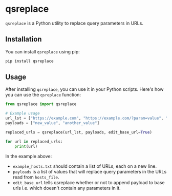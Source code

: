 # qsreplace

`qsreplace` is a Python utility to replace query parameters in URLs.

## Installation

You can install `qsreplace` using pip:

```bash
pip install qsreplace
```

## Usage

After installing `qsreplace`, you can use it in your Python scripts. Here's how you can use the `qsreplace` function:

```python
from qsreplace import qsreplace

# Example usage
url_lst = ["https://example.com", "https://example.com/?param=value", "https://example.com/?param=value1"]
payloads = ["new_value", "another_value"]

replaced_urls = qsreplace(url_lst, payloads, edit_base_url=True)

for url in replaced_urls:
    print(url)
```

In the example above:
- `example_hosts.txt` should contain a list of URLs, each on a new line.
- `payloads` is a list of values that will replace query parameters in the URLs read from `hosts_file`.
- `edit_base_url` tells qsreplace whether or not to append payload to base urls i.e. which doesn't contain any parameters in it.
